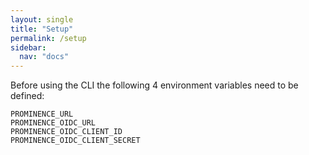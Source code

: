 ```yaml
---
layout: single
title: "Setup"
permalink: /setup
sidebar:
  nav: "docs"
---
```


Before using the CLI the following 4 environment variables need to be defined:
```
PROMINENCE_URL
PROMINENCE_OIDC_URL
PROMINENCE_OIDC_CLIENT_ID
PROMINENCE_OIDC_CLIENT_SECRET
```

